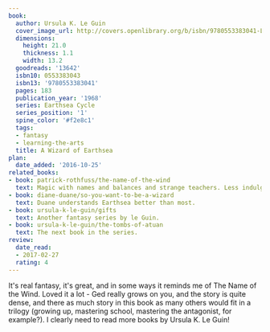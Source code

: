 ```yaml
---
book:
  author: Ursula K. Le Guin
  cover_image_url: http://covers.openlibrary.org/b/isbn/9780553383041-L.jpg
  dimensions:
    height: 21.0
    thickness: 1.1
    width: 13.2
  goodreads: '13642'
  isbn10: 0553383043
  isbn13: '9780553383041'
  pages: 183
  publication_year: '1968'
  series: Earthsea Cycle
  series_position: '1'
  spine_color: '#f2e8c1'
  tags:
  - fantasy
  - learning-the-arts
  title: A Wizard of Earthsea
plan:
  date_added: '2016-10-25'
related_books:
- book: patrick-rothfuss/the-name-of-the-wind
  text: Magic with names and balances and strange teachers. Less indulgent.
- book: diane-duane/so-you-want-to-be-a-wizard
  text: Duane understands Earthsea better than most.
- book: ursula-k-le-guin/gifts
  text: Another fantasy series by le Guin.
- book: ursula-k-le-guin/the-tombs-of-atuan
  text: The next book in the series.
review:
  date_read:
  - 2017-02-27
  rating: 4
---
```


It's real fantasy, it's great, and in some ways it reminds me of The Name of the Wind. Loved it a lot - Ged really grows
on you, and the story is quite dense, and there as much story in this book as many others would fit in a trilogy
(growing up, mastering school, mastering the antagonist, for example?). I clearly need to read more books by Ursula K.
Le Guin!
